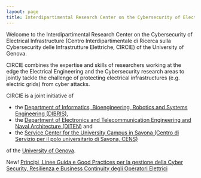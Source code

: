 ```yaml
---
layout: page
title: Interdipartimental Research Center on the Cybersecurity of Electrical Infrastructures
---
```


<!-- ![The CSecLab logo should be here :( ](/pics/logo.png) -->

Welcome to the Interdipartimental Research Center on the Cybersecurity of Electrical Infrastructure (Centro Interdipartimentale di Ricerca sulla Cybersecurity delle Infrastrutture Elettriche, CIRCIE) of the University of Genova.

CIRCIE combines the expertise and skills of researchers working at the edge the Electrical Engineering and the Cybersecurity research areas to jointly tackle the challenge of protecting electrical infrastructures (e.g. electric grids) from cyber attacks.

CIRCIE is a joint initiative of
* the [Department of Informatics, Bioengineering, Robotics and Systems Engineering (DIBRIS)](http://www.dibris.unige.it),
* the [Department of Electronics and Telecommunication Engineering and Naval Architecture (DITEN)](http://www.diten.unige.it) and
* the [Service Center for the University Campus in Savona (Centro di Servizio per il polo universitario di Savona, CENS)](http://www.cens.unige.it)

of the [University of Genova](https://www.unige.it).


New! [Principi, Linee Guida e Good Practices per la gestione della Cyber Security, Resilienza e Business Continuity degli Operatori Elettrici](LINEE_GUIDA_CYBER_ELETTRICO.pdf)
